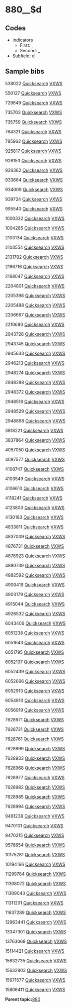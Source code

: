 # 880\_\_$d

## Codes

-   Indicators
    -   First: \_
    -   Second: \_
-   Subfield: d

## Sample bibs

538022 [Quicksearch](https://search.library.yale.edu/catalog/538022) [VXWS](http://prodorbis.library.yale.edu:7014/vxws/GetHoldingsService?bibId=538022)

550127 [Quicksearch](https://search.library.yale.edu/catalog/550127) [VXWS](http://prodorbis.library.yale.edu:7014/vxws/GetHoldingsService?bibId=550127)

729849 [Quicksearch](https://search.library.yale.edu/catalog/729849) [VXWS](http://prodorbis.library.yale.edu:7014/vxws/GetHoldingsService?bibId=729849)

735703 [Quicksearch](https://search.library.yale.edu/catalog/735703) [VXWS](http://prodorbis.library.yale.edu:7014/vxws/GetHoldingsService?bibId=735703)

735759 [Quicksearch](https://search.library.yale.edu/catalog/735759) [VXWS](http://prodorbis.library.yale.edu:7014/vxws/GetHoldingsService?bibId=735759)

764321 [Quicksearch](https://search.library.yale.edu/catalog/764321) [VXWS](http://prodorbis.library.yale.edu:7014/vxws/GetHoldingsService?bibId=764321)

785962 [Quicksearch](https://search.library.yale.edu/catalog/785962) [VXWS](http://prodorbis.library.yale.edu:7014/vxws/GetHoldingsService?bibId=785962)

925817 [Quicksearch](https://search.library.yale.edu/catalog/925817) [VXWS](http://prodorbis.library.yale.edu:7014/vxws/GetHoldingsService?bibId=925817)

926153 [Quicksearch](https://search.library.yale.edu/catalog/926153) [VXWS](http://prodorbis.library.yale.edu:7014/vxws/GetHoldingsService?bibId=926153)

926362 [Quicksearch](https://search.library.yale.edu/catalog/926362) [VXWS](http://prodorbis.library.yale.edu:7014/vxws/GetHoldingsService?bibId=926362)

933664 [Quicksearch](https://search.library.yale.edu/catalog/933664) [VXWS](http://prodorbis.library.yale.edu:7014/vxws/GetHoldingsService?bibId=933664)

934009 [Quicksearch](https://search.library.yale.edu/catalog/934009) [VXWS](http://prodorbis.library.yale.edu:7014/vxws/GetHoldingsService?bibId=934009)

939724 [Quicksearch](https://search.library.yale.edu/catalog/939724) [VXWS](http://prodorbis.library.yale.edu:7014/vxws/GetHoldingsService?bibId=939724)

995540 [Quicksearch](https://search.library.yale.edu/catalog/995540) [VXWS](http://prodorbis.library.yale.edu:7014/vxws/GetHoldingsService?bibId=995540)

1000332 [Quicksearch](https://search.library.yale.edu/catalog/1000332) [VXWS](http://prodorbis.library.yale.edu:7014/vxws/GetHoldingsService?bibId=1000332)

1004285 [Quicksearch](https://search.library.yale.edu/catalog/1004285) [VXWS](http://prodorbis.library.yale.edu:7014/vxws/GetHoldingsService?bibId=1004285)

2103134 [Quicksearch](https://search.library.yale.edu/catalog/2103134) [VXWS](http://prodorbis.library.yale.edu:7014/vxws/GetHoldingsService?bibId=2103134)

2103554 [Quicksearch](https://search.library.yale.edu/catalog/2103554) [VXWS](http://prodorbis.library.yale.edu:7014/vxws/GetHoldingsService?bibId=2103554)

2131702 [Quicksearch](https://search.library.yale.edu/catalog/2131702) [VXWS](http://prodorbis.library.yale.edu:7014/vxws/GetHoldingsService?bibId=2131702)

2166716 [Quicksearch](https://search.library.yale.edu/catalog/2166716) [VXWS](http://prodorbis.library.yale.edu:7014/vxws/GetHoldingsService?bibId=2166716)

2168047 [Quicksearch](https://search.library.yale.edu/catalog/2168047) [VXWS](http://prodorbis.library.yale.edu:7014/vxws/GetHoldingsService?bibId=2168047)

2204801 [Quicksearch](https://search.library.yale.edu/catalog/2204801) [VXWS](http://prodorbis.library.yale.edu:7014/vxws/GetHoldingsService?bibId=2204801)

2205398 [Quicksearch](https://search.library.yale.edu/catalog/2205398) [VXWS](http://prodorbis.library.yale.edu:7014/vxws/GetHoldingsService?bibId=2205398)

2205488 [Quicksearch](https://search.library.yale.edu/catalog/2205488) [VXWS](http://prodorbis.library.yale.edu:7014/vxws/GetHoldingsService?bibId=2205488)

2206667 [Quicksearch](https://search.library.yale.edu/catalog/2206667) [VXWS](http://prodorbis.library.yale.edu:7014/vxws/GetHoldingsService?bibId=2206667)

2210680 [Quicksearch](https://search.library.yale.edu/catalog/2210680) [VXWS](http://prodorbis.library.yale.edu:7014/vxws/GetHoldingsService?bibId=2210680)

2943728 [Quicksearch](https://search.library.yale.edu/catalog/2943728) [VXWS](http://prodorbis.library.yale.edu:7014/vxws/GetHoldingsService?bibId=2943728)

2943745 [Quicksearch](https://search.library.yale.edu/catalog/2943745) [VXWS](http://prodorbis.library.yale.edu:7014/vxws/GetHoldingsService?bibId=2943745)

2945633 [Quicksearch](https://search.library.yale.edu/catalog/2945633) [VXWS](http://prodorbis.library.yale.edu:7014/vxws/GetHoldingsService?bibId=2945633)

2946213 [Quicksearch](https://search.library.yale.edu/catalog/2946213) [VXWS](http://prodorbis.library.yale.edu:7014/vxws/GetHoldingsService?bibId=2946213)

2948274 [Quicksearch](https://search.library.yale.edu/catalog/2948274) [VXWS](http://prodorbis.library.yale.edu:7014/vxws/GetHoldingsService?bibId=2948274)

2948288 [Quicksearch](https://search.library.yale.edu/catalog/2948288) [VXWS](http://prodorbis.library.yale.edu:7014/vxws/GetHoldingsService?bibId=2948288)

2948372 [Quicksearch](https://search.library.yale.edu/catalog/2948372) [VXWS](http://prodorbis.library.yale.edu:7014/vxws/GetHoldingsService?bibId=2948372)

2948518 [Quicksearch](https://search.library.yale.edu/catalog/2948518) [VXWS](http://prodorbis.library.yale.edu:7014/vxws/GetHoldingsService?bibId=2948518)

2948529 [Quicksearch](https://search.library.yale.edu/catalog/2948529) [VXWS](http://prodorbis.library.yale.edu:7014/vxws/GetHoldingsService?bibId=2948529)

2948868 [Quicksearch](https://search.library.yale.edu/catalog/2948868) [VXWS](http://prodorbis.library.yale.edu:7014/vxws/GetHoldingsService?bibId=2948868)

3818221 [Quicksearch](https://search.library.yale.edu/catalog/3818221) [VXWS](http://prodorbis.library.yale.edu:7014/vxws/GetHoldingsService?bibId=3818221)

3837864 [Quicksearch](https://search.library.yale.edu/catalog/3837864) [VXWS](http://prodorbis.library.yale.edu:7014/vxws/GetHoldingsService?bibId=3837864)

4057050 [Quicksearch](https://search.library.yale.edu/catalog/4057050) [VXWS](http://prodorbis.library.yale.edu:7014/vxws/GetHoldingsService?bibId=4057050)

4087577 [Quicksearch](https://search.library.yale.edu/catalog/4087577) [VXWS](http://prodorbis.library.yale.edu:7014/vxws/GetHoldingsService?bibId=4087577)

4100747 [Quicksearch](https://search.library.yale.edu/catalog/4100747) [VXWS](http://prodorbis.library.yale.edu:7014/vxws/GetHoldingsService?bibId=4100747)

4103549 [Quicksearch](https://search.library.yale.edu/catalog/4103549) [VXWS](http://prodorbis.library.yale.edu:7014/vxws/GetHoldingsService?bibId=4103549)

4106610 [Quicksearch](https://search.library.yale.edu/catalog/4106610) [VXWS](http://prodorbis.library.yale.edu:7014/vxws/GetHoldingsService?bibId=4106610)

4118241 [Quicksearch](https://search.library.yale.edu/catalog/4118241) [VXWS](http://prodorbis.library.yale.edu:7014/vxws/GetHoldingsService?bibId=4118241)

4123800 [Quicksearch](https://search.library.yale.edu/catalog/4123800) [VXWS](http://prodorbis.library.yale.edu:7014/vxws/GetHoldingsService?bibId=4123800)

4130183 [Quicksearch](https://search.library.yale.edu/catalog/4130183) [VXWS](http://prodorbis.library.yale.edu:7014/vxws/GetHoldingsService?bibId=4130183)

4833811 [Quicksearch](https://search.library.yale.edu/catalog/4833811) [VXWS](http://prodorbis.library.yale.edu:7014/vxws/GetHoldingsService?bibId=4833811)

4837009 [Quicksearch](https://search.library.yale.edu/catalog/4837009) [VXWS](http://prodorbis.library.yale.edu:7014/vxws/GetHoldingsService?bibId=4837009)

4876731 [Quicksearch](https://search.library.yale.edu/catalog/4876731) [VXWS](http://prodorbis.library.yale.edu:7014/vxws/GetHoldingsService?bibId=4876731)

4878923 [Quicksearch](https://search.library.yale.edu/catalog/4878923) [VXWS](http://prodorbis.library.yale.edu:7014/vxws/GetHoldingsService?bibId=4878923)

4880739 [Quicksearch](https://search.library.yale.edu/catalog/4880739) [VXWS](http://prodorbis.library.yale.edu:7014/vxws/GetHoldingsService?bibId=4880739)

4882592 [Quicksearch](https://search.library.yale.edu/catalog/4882592) [VXWS](http://prodorbis.library.yale.edu:7014/vxws/GetHoldingsService?bibId=4882592)

4900416 [Quicksearch](https://search.library.yale.edu/catalog/4900416) [VXWS](http://prodorbis.library.yale.edu:7014/vxws/GetHoldingsService?bibId=4900416)

4903179 [Quicksearch](https://search.library.yale.edu/catalog/4903179) [VXWS](http://prodorbis.library.yale.edu:7014/vxws/GetHoldingsService?bibId=4903179)

4915044 [Quicksearch](https://search.library.yale.edu/catalog/4915044) [VXWS](http://prodorbis.library.yale.edu:7014/vxws/GetHoldingsService?bibId=4915044)

4926532 [Quicksearch](https://search.library.yale.edu/catalog/4926532) [VXWS](http://prodorbis.library.yale.edu:7014/vxws/GetHoldingsService?bibId=4926532)

6043406 [Quicksearch](https://search.library.yale.edu/catalog/6043406) [VXWS](http://prodorbis.library.yale.edu:7014/vxws/GetHoldingsService?bibId=6043406)

6051238 [Quicksearch](https://search.library.yale.edu/catalog/6051238) [VXWS](http://prodorbis.library.yale.edu:7014/vxws/GetHoldingsService?bibId=6051238)

6051643 [Quicksearch](https://search.library.yale.edu/catalog/6051643) [VXWS](http://prodorbis.library.yale.edu:7014/vxws/GetHoldingsService?bibId=6051643)

6051795 [Quicksearch](https://search.library.yale.edu/catalog/6051795) [VXWS](http://prodorbis.library.yale.edu:7014/vxws/GetHoldingsService?bibId=6051795)

6052107 [Quicksearch](https://search.library.yale.edu/catalog/6052107) [VXWS](http://prodorbis.library.yale.edu:7014/vxws/GetHoldingsService?bibId=6052107)

6052439 [Quicksearch](https://search.library.yale.edu/catalog/6052439) [VXWS](http://prodorbis.library.yale.edu:7014/vxws/GetHoldingsService?bibId=6052439)

6052666 [Quicksearch](https://search.library.yale.edu/catalog/6052666) [VXWS](http://prodorbis.library.yale.edu:7014/vxws/GetHoldingsService?bibId=6052666)

6052913 [Quicksearch](https://search.library.yale.edu/catalog/6052913) [VXWS](http://prodorbis.library.yale.edu:7014/vxws/GetHoldingsService?bibId=6052913)

6054810 [Quicksearch](https://search.library.yale.edu/catalog/6054810) [VXWS](http://prodorbis.library.yale.edu:7014/vxws/GetHoldingsService?bibId=6054810)

6056919 [Quicksearch](https://search.library.yale.edu/catalog/6056919) [VXWS](http://prodorbis.library.yale.edu:7014/vxws/GetHoldingsService?bibId=6056919)

7628671 [Quicksearch](https://search.library.yale.edu/catalog/7628671) [VXWS](http://prodorbis.library.yale.edu:7014/vxws/GetHoldingsService?bibId=7628671)

7628731 [Quicksearch](https://search.library.yale.edu/catalog/7628731) [VXWS](http://prodorbis.library.yale.edu:7014/vxws/GetHoldingsService?bibId=7628731)

7628761 [Quicksearch](https://search.library.yale.edu/catalog/7628761) [VXWS](http://prodorbis.library.yale.edu:7014/vxws/GetHoldingsService?bibId=7628761)

7628899 [Quicksearch](https://search.library.yale.edu/catalog/7628899) [VXWS](http://prodorbis.library.yale.edu:7014/vxws/GetHoldingsService?bibId=7628899)

7628933 [Quicksearch](https://search.library.yale.edu/catalog/7628933) [VXWS](http://prodorbis.library.yale.edu:7014/vxws/GetHoldingsService?bibId=7628933)

7628968 [Quicksearch](https://search.library.yale.edu/catalog/7628968) [VXWS](http://prodorbis.library.yale.edu:7014/vxws/GetHoldingsService?bibId=7628968)

7628977 [Quicksearch](https://search.library.yale.edu/catalog/7628977) [VXWS](http://prodorbis.library.yale.edu:7014/vxws/GetHoldingsService?bibId=7628977)

7628982 [Quicksearch](https://search.library.yale.edu/catalog/7628982) [VXWS](http://prodorbis.library.yale.edu:7014/vxws/GetHoldingsService?bibId=7628982)

7628985 [Quicksearch](https://search.library.yale.edu/catalog/7628985) [VXWS](http://prodorbis.library.yale.edu:7014/vxws/GetHoldingsService?bibId=7628985)

7628994 [Quicksearch](https://search.library.yale.edu/catalog/7628994) [VXWS](http://prodorbis.library.yale.edu:7014/vxws/GetHoldingsService?bibId=7628994)

9461238 [Quicksearch](https://search.library.yale.edu/catalog/9461238) [VXWS](http://prodorbis.library.yale.edu:7014/vxws/GetHoldingsService?bibId=9461238)

9470101 [Quicksearch](https://search.library.yale.edu/catalog/9470101) [VXWS](http://prodorbis.library.yale.edu:7014/vxws/GetHoldingsService?bibId=9470101)

9470215 [Quicksearch](https://search.library.yale.edu/catalog/9470215) [VXWS](http://prodorbis.library.yale.edu:7014/vxws/GetHoldingsService?bibId=9470215)

9578654 [Quicksearch](https://search.library.yale.edu/catalog/9578654) [VXWS](http://prodorbis.library.yale.edu:7014/vxws/GetHoldingsService?bibId=9578654)

10175281 [Quicksearch](https://search.library.yale.edu/catalog/10175281) [VXWS](http://prodorbis.library.yale.edu:7014/vxws/GetHoldingsService?bibId=10175281)

10194166 [Quicksearch](https://search.library.yale.edu/catalog/10194166) [VXWS](http://prodorbis.library.yale.edu:7014/vxws/GetHoldingsService?bibId=10194166)

11299784 [Quicksearch](https://search.library.yale.edu/catalog/11299784) [VXWS](http://prodorbis.library.yale.edu:7014/vxws/GetHoldingsService?bibId=11299784)

11308072 [Quicksearch](https://search.library.yale.edu/catalog/11308072) [VXWS](http://prodorbis.library.yale.edu:7014/vxws/GetHoldingsService?bibId=11308072)

11309043 [Quicksearch](https://search.library.yale.edu/catalog/11309043) [VXWS](http://prodorbis.library.yale.edu:7014/vxws/GetHoldingsService?bibId=11309043)

11311201 [Quicksearch](https://search.library.yale.edu/catalog/11311201) [VXWS](http://prodorbis.library.yale.edu:7014/vxws/GetHoldingsService?bibId=11311201)

11637289 [Quicksearch](https://search.library.yale.edu/catalog/11637289) [VXWS](http://prodorbis.library.yale.edu:7014/vxws/GetHoldingsService?bibId=11637289)

12963441 [Quicksearch](https://search.library.yale.edu/catalog/12963441) [VXWS](http://prodorbis.library.yale.edu:7014/vxws/GetHoldingsService?bibId=12963441)

13347301 [Quicksearch](https://search.library.yale.edu/catalog/13347301) [VXWS](http://prodorbis.library.yale.edu:7014/vxws/GetHoldingsService?bibId=13347301)

13763068 [Quicksearch](https://search.library.yale.edu/catalog/13763068) [VXWS](http://prodorbis.library.yale.edu:7014/vxws/GetHoldingsService?bibId=13763068)

15114421 [Quicksearch](https://search.library.yale.edu/catalog/15114421) [VXWS](http://prodorbis.library.yale.edu:7014/vxws/GetHoldingsService?bibId=15114421)

15632735 [Quicksearch](https://search.library.yale.edu/catalog/15632735) [VXWS](http://prodorbis.library.yale.edu:7014/vxws/GetHoldingsService?bibId=15632735)

15632803 [Quicksearch](https://search.library.yale.edu/catalog/15632803) [VXWS](http://prodorbis.library.yale.edu:7014/vxws/GetHoldingsService?bibId=15632803)

15671577 [Quicksearch](https://search.library.yale.edu/catalog/15671577) [VXWS](http://prodorbis.library.yale.edu:7014/vxws/GetHoldingsService?bibId=15671577)

15806411 [Quicksearch](https://search.library.yale.edu/catalog/15806411) [VXWS](http://prodorbis.library.yale.edu:7014/vxws/GetHoldingsService?bibId=15806411)

**Parent topic:**[880](../../tags/880/880.md)

